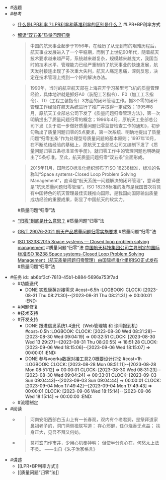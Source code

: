 - #选题
- #参考
	- [什么是LPR利率？LPR利率和基准利率的区别是什么？](https://zhuanlan.zhihu.com/p/256202004)
	  #LPR+BP利率方式
	- [解读“双五条”质量问题归零](https://zhuanlan.zhihu.com/p/271123178)
	  >中国的航天事业起步于1956年，在经历了从无到有的艰难历程后，航天事业发展进入了一个平稳期，而到了上世纪90年代，随着航天技术要求越来越严苛，系统越来越复杂，规模越来越庞大，我国当时的技术水平、管理能力已经严重制约了航天事业的快速发展，航天发射接连出现了多次重大失利，航天人痛定思痛，深刻反思，决定在技术管理上找到一个好的解决办法。
	  
	  >1990年，当时的航空航天部在上海召开学习某型号飞机的质量管理经验，具体地讲就是抓好A0（装配工艺指令）、F0（加工工艺指令）、T0（工程工装指令）3方面的闭环管理工作。抓3个零的闭环管理工作经验在航天系统进行了推广并取得一定成效；1995年8月，原航天工业部总公司下发了《质量问题归零管理方法》，第一次明确提出了质量问题归零的概念；1996年4月，原航天工业部总公司下发《关于进一步做好质量问题归零监督检查工作的通知》，初步勾勒出了质量问题归零的5点要求，第一次系统、明确地提出了质量问题“归零五条”作为处理型号质量问题的基本原则；1997年10月，在不断总结经验的基础上，原航天工业部总公司又编制下发了《质量问题归零五条标准宣传手册》，就归零工作中的管理问题也明确提出了5条标准。至此，航天质量问题归零“双五条”全面形成。
	  
	  >2015年11月，国际ISO标准化组织颁布了ISO 18238标准，标准的名称叫“Space systems-Closed Loop Problem Solving Management”，直译是“航天系统—问题解决的闭环管理”，意译便是“航天质量问题归零管理”。ISO 18238标准的发布是我国首次将具有中国特色的航天管理最佳实践推向国际，是我国向国际输出质量成功经验的重要成果，彰显了中国航天的软实力。
	  
	  #质量问题“归零”法
	- [“归零”到底是什么意思？](https://www.zhihu.com/question/511951496/answer/2313806351)
	  #质量问题“归零”法
	- [GB/T 29076-2021 航天产品质量问题归零实施要求](https://std.samr.gov.cn/gb/search/gbDetailed?id=CA6C0E542CDEC983E05397BE0A0AED11)
	  #质量问题“归零”法
	- [ISO 18238:2015 Space systems — Closed loop problem solving management](https://www.iso.org/standard/61847.html)
	  #质量问题“归零”法
	  [中国航天科技集团公司主导制定的国际标准ISO 18238 Space systems-Closed Loop Problem Solving Management（航天质量问题归零管理）由国际标准化组织ISO正式发布](http://spacechina.com/n25.../n2014789/n2014814/c2344989/content.html)
	  #质量问题“归零”法
- #任务
  id:: ab6bf3cf-7813-45b1-b884-5696a753f7ad
	- #功能迭代
		- DONE 实现康英对接需求 #cost=6.5h
		  :LOGBOOK:
		  CLOCK: [2023-08-31 Thu 08:21:30]--[2023-08-31 Thu 08:21:31] =>  00:00:01
		  :END:
	- #问题修复
	- #技术支持
	- #开发支持
		- DONE 跟进信发系统1.4迭代（Web管理端 和 诊间报到机）#cost=0.5h
		  :LOGBOOK:
		  CLOCK: [2023-08-30 Wed 08:31:28]--[2023-08-30 Wed 09:04:19] =>  00:32:51
		  CLOCK: [2023-08-30 Wed 13:29:27]--[2023-08-31 Thu 08:20:55] =>  18:51:28
		  CLOCK: [2023-09-06 Wed 18:15:06]--[2023-09-06 Wed 18:15:07] =>  00:00:01
		  :END:
		- DONE 参与voerka数据对接工具2.0概要设计讨论 #cost=1h
		  :LOGBOOK:
		  CLOCK: [2023-08-28 Mon 08:51:11]--[2023-08-28 Mon 08:51:12] =>  00:00:01
		  CLOCK: [2023-08-30 Wed 08:31:23]--[2023-08-30 Wed 09:04:24] =>  00:33:01
		  CLOCK: [2023-09-03 Sun 09:04:43]--[2023-09-03 Sun 09:04:44] =>  00:00:01
		  CLOCK: [2023-09-04 Mon 17:49:42]--[2023-09-04 Mon 17:49:43] =>  00:00:01
		  CLOCK: [2023-09-06 Wed 18:15:14]--[2023-09-06 Wed 18:15:14] =>  00:00:00
		  :END:
	- #流程制定
- #阅读
	- >河南安阳西部白玉山上有一长春观，观内有个老君洞，是祭拜道家鼻祖老子的，洞门两侧楹联写道：
	  存心邪僻，任尔烧香无点益；
	  扶身正大，见吾不拜又何妨。
	- >莫将玄门作市井，少用心机奉神明；
	  但使半分真心在，何愁太上法不灵。
	  ——出自《朱子治家格言》
- #讲述
	- [[LPR+BP利率方式]]
	- [[质量问题“归零”法]]